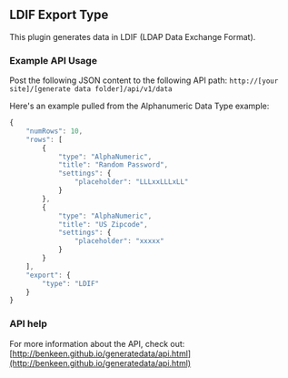 ## LDIF Export Type

This plugin generates data in LDIF (LDAP Data Exchange Format).


### Example API Usage

Post the following JSON content to the following API path: 
`http://[your site]/[generate data folder]/api/v1/data`

Here's an example pulled from the Alphanumeric Data Type example:

```javascript
{
    "numRows": 10,
    "rows": [
        {
            "type": "AlphaNumeric",
            "title": "Random Password",
            "settings": {
                "placeholder": "LLLxxLLLxLL"
            }
        },
        {
            "type": "AlphaNumeric",
            "title": "US Zipcode",
            "settings": {
                "placeholder": "xxxxx"
            }
        }
    ],
    "export": {
        "type": "LDIF"
    }
}
```

### API help

For more information about the API, check out:
[http://benkeen.github.io/generatedata/api.html](http://benkeen.github.io/generatedata/api.html)
